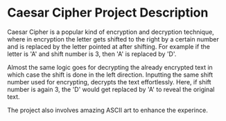 # Caesar Cipher Project Description
Caesar Cipher is a popular kind of encryption and decryption technique, where in encryption the letter gets shifted to the right by a certain number and is replaced by the letter pointed at after shifting.
For example if the letter is 'A' and shift number is 3, then 'A' is replaced by 'D'.

Almost the same logic goes for decrypting the already encrypted text in which case the shift is done in the left direction.
Inputting the same shift number used for encrypting, decrypts the text effortlessly.
Here, if shift number is again 3, the 'D' would get replaced by 'A' to reveal the original text.

The project also involves amazing ASCII art to enhance the experince. 
